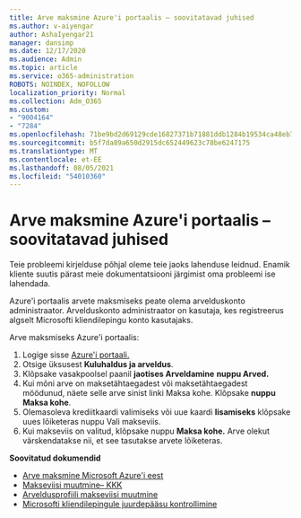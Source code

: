 ```yaml
---
title: Arve maksmine Azure'i portaalis – soovitatavad juhised
ms.author: v-aiyengar
author: AshaIyengar21
manager: dansimp
ms.date: 12/17/2020
ms.audience: Admin
ms.topic: article
ms.service: o365-administration
ROBOTS: NOINDEX, NOFOLLOW
localization_priority: Normal
ms.collection: Adm_O365
ms.custom:
- "9004164"
- "7284"
ms.openlocfilehash: 71be9bd2d69129cde16827371b71881ddb1284b19534ca48eb7079e761bdcff8
ms.sourcegitcommit: b5f7da89a650d2915dc652449623c78be6247175
ms.translationtype: MT
ms.contentlocale: et-EE
ms.lasthandoff: 08/05/2021
ms.locfileid: "54010360"
---
```

# <a name="pay-invoice-in-azure-portal---recommended-steps"></a>Arve maksmine Azure'i portaalis – soovitatavad juhised

Teie probleemi kirjelduse põhjal oleme teie jaoks lahenduse leidnud. Enamik kliente suutis pärast meie dokumentatsiooni järgimist oma probleemi ise lahendada.

Azure'i portaalis arvete maksmiseks peate olema arvelduskonto administraator. Arvelduskonto administraator on kasutaja, kes registreerus algselt Microsofti kliendilepingu konto kasutajaks. 

Arve maksmiseks Azure'i portaalis: 

1. Logige sisse [Azure'i portaali.](https://portal.azure.com/)
1. Otsige üksusest **Kuluhaldus ja arveldus**.
1. Klõpsake vasakpoolsel paanil **jaotises Arveldamine** **nuppu Arved.**
1. Kui mõni arve on maksetähtaegadest või maksetähtaegadest möödunud, näete selle arve sinist linki Maksa kohe.  Klõpsake **nuppu Maksa kohe**.
1. Olemasoleva krediitkaardi valimiseks või uue kaardi **lisamiseks** klõpsake uues lõiketeras nuppu Vali makseviis.
1. Kui makseviis on valitud, klõpsake nuppu **Maksa kohe.**
Arve olekut värskendatakse nii, et see tasutakse arvete lõiketeras.

**Soovitatud dokumendid**

- [Arve maksmine Microsoft Azure'i eest](https://docs.microsoft.com/azure/cost-management-billing/understand/pay-bill)
- [Makseviisi muutmine– KKK](https://docs.microsoft.com/azure/billing/billing-how-to-change-credit-card?WT.mc_id=Portal-Microsoft_Azure_Support#frequently-asked-questions)
- [Arveldusprofiili makseviisi muutmine](https://docs.microsoft.com/azure/cost-management-billing/manage/change-credit-card?WT.mc_id=Portal-Microsoft_Azure_Support#manage-credit-cards-for-a-microsoft-customer-agreement)
- [Microsofti kliendilepingule juurdepääsu kontrollimine](https://docs.microsoft.com/azure/cost-management-billing/manage/change-credit-card?WT.mc_id=Portal-Microsoft_Azure_Support%22%20%5Cl%20%22manage-credit-cards-for-a-microsoft-customer-agreement%22%20%5Ct%20%22_blank#check-the-type-of-your-account)